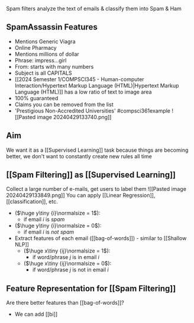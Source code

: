 Spam filters analyze the text of emails & classify them into Spam & Ham
## SpamAssassin Features
- Mentions Generic Viagra
- Online Pharmacy
- Mentions millions of dollar
- Phrase: impress...girl
- From: starts with many numbers
- Subject is all CAPITALS
- [[2024 Semester 1/COMPSCI345 - Human-computer Interaction/Hypertext Markup Language (HTML)|Hypertext Markup Language (HTML)]] has a low ratio of text to image area
- 100% guaranteed
- Claims you can be removed from the list
- 'Prestigious Non-Accredited Universities'
#compsci361example ![[Pasted image 20240429133740.png]]

## Aim
We want it as a [[Supervised Learning]] task because things are becoming better, we don't want to constantly create new rules all time

## [[Spam Filtering]] as [[Supervised Learning]]
Collect a large number of e-mails, get users to label them
![[Pasted image 20240429133849.png]]
You can apply [[Linear Regression]], [[classification]], etc.
- ($\huge y\tiny {i}\normalsize = 1$):
	- if email $i$ is $spam$
- ($\huge y\tiny {i}\normalsize = 0$):
	- if email $i$ is $not\ spam$
- Extract features of each email ([[bag-of-words]]) - similar to [[Shallow NLP]]
	- ($\huge x\tiny {ij}\normalsize = 1$):
		- if word/phrase $j$ is in email $i$
	- ($\huge x\tiny {ij}\normalsize = 0$):
		- if word/phrase $j$ is not in email $i$
## Feature Representation for [[Spam Filtering]]
Are there better features than [[bag-of-words]]?
- We can add [[bi]]